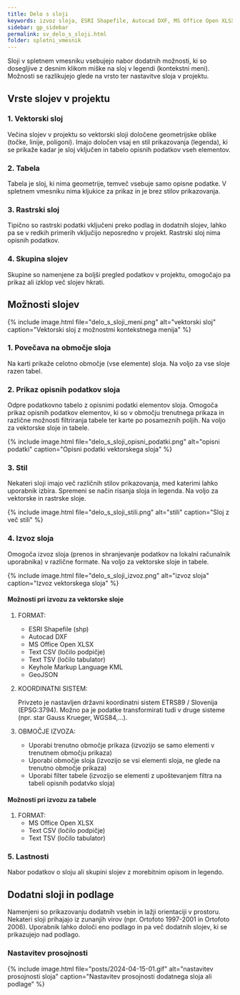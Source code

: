 ```yaml
---
title: Delo s sloji
keywords: izvoz sloja, ESRI Shapefile, Autocad DXF, MS Office Open XLSX, Text CSV, Text TSV, Keyhole Markup Language KML, GeoJSON, opisni podatki, kontekstni meni, vektorski sloj, tabela, rastrski sloj, skupina slojev
sidebar: gp_sidebar
permalink: sv_delo_s_sloji.html
folder: spletni_vmesnik
---
```


Sloji v spletnem vmesniku vsebujejo nabor dodatnih možnosti, ki so dosegljive z desnim klikom miške na sloj v legendi (kontekstni meni).
Možnosti se razlikujejo glede na vrsto ter nastavitve sloja v projektu.

## Vrste slojev v projektu

### 1. Vektorski sloj

Večina slojev v projektu so vektorski sloji določene geometrijske oblike (točke, linije, poligoni). Imajo določen vsaj en stil prikazovanja (legenda), ki se prikaže kadar je sloj vključen
in tabelo opisnih podatkov vseh elementov.

### 2. Tabela

Tabela je sloj, ki nima geometrije, temveč vsebuje samo opisne podatke. V spletnem vmesniku nima kljukice za prikaz in je brez stilov prikazovanja.

### 3. Rastrski sloj

Tipično so rastrski podatki vključeni preko podlag in dodatnih slojev, lahko pa se v redkih primerih vključijo neposredno v projekt. Rastrski sloj nima opisnih podatkov.

### 4. Skupina slojev

Skupine so namenjene za boljši pregled podatkov v projektu, omogočajo pa prikaz ali izklop več slojev hkrati.

## Možnosti slojev

{% include image.html file="delo_s_sloji_meni.png" alt="vektorski sloj" caption="Vektorski sloj z možnostmi kontekstnega menija" %}

### 1. Povečava na območje sloja

Na karti prikaže celotno območje (vse elemente) sloja. Na voljo za vse sloje razen tabel.

### 2. Prikaz opisnih podatkov sloja

Odpre podatkovno tabelo z opisnimi podatki elementov sloja. Omogoča prikaz opisnih podatkov elementov, ki so v območju trenutnega prikaza
in različne možnosti filtriranja tabele ter karte po posameznih poljih. Na voljo za vektorske sloje in tabele.

{% include image.html file="delo_s_sloji_opisni_podatki.png" alt="opisni podatki" caption="Opisni podatki vektorskega sloja" %}

### 3. Stil

Nekateri sloji imajo več različnih stilov prikazovanja, med katerimi lahko uporabnik izbira. Spremeni se način risanja sloja in legenda. Na voljo za vektorske in rastrske sloje.

{% include image.html file="delo_s_sloji_stili.png" alt="stili" caption="Sloj z več stili" %}

### 4. Izvoz sloja

Omogoča izvoz sloja (prenos in shranjevanje podatkov na lokalni računalnik uporabnika) v različne formate. Na voljo za vektorske sloje in tabele.

{% include image.html file="delo_s_sloji_izvoz.png" alt="izvoz sloja" caption="Izvoz vektorskega sloja" %}

#### Možnosti pri izvozu za vektorske sloje

1. FORMAT:
   - ESRI Shapefile (shp)
   - Autocad DXF
   - MS Office Open XLSX
   - Text CSV (ločilo podpičje)
   - Text TSV (ločilo tabulator)
   - Keyhole Markup Language KML
   - GeoJSON

2. KOORDINATNI SISTEM:

    Privzeto je nastavljen državni koordinatni sistem ETRS89 / Slovenija (EPSG:3794). Možno pa je podatke transformirati tudi v druge sisteme
   (npr. star Gauss Krueger, WGS84,...).

3. OBMOČJE IZVOZA:
    - Uporabi trenutno območje prikaza (izvozijo se samo elementi v trenutnem območju prikaza)
    - Uporabi območje sloja (izvozijo se vsi elementi sloja, ne glede na trenutno območje prikaza)
    - Uporabi filter tabele (izvozijo se elementi z upoštevanjem filtra na tabeli opisnih podatvko sloja)

#### Možnosti pri izvozu za tabele

1. FORMAT:
   - MS Office Open XLSX
   - Text CSV (ločilo podpičje)
   - Text TSV (ločilo tabulator)

### 5. Lastnosti

Nabor podatkov o sloju ali skupini slojev z morebitnim opisom in legendo.

##  Dodatni sloji in podlage

Namenjeni so prikazovanju dodatnih vsebin in lažji orientaciji v prostoru. Nekateri sloji prihajajo iz zunanjih virov (npr. Ortofoto 1997-2001 in Ortofoto 2006).
Uporabnik lahko določi eno podlago in pa več dodatnih slojev, ki se prikazujejo nad podlago.

### Nastavitev prosojnosti

{% include image.html file="posts/2024-04-15-01.gif" alt="nastavitev prosojnosti sloja" caption="Nastavitev prosojnosti dodatnega sloja ali podlage" %}
